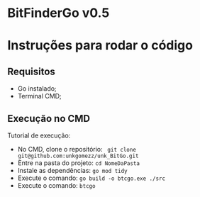 # BitFinderGo v0.5

# Instruções para rodar o código

## Requisitos
  -  Go instalado;
  -  Terminal CMD;

## Execução no CMD
Tutorial de execução:

 * No CMD, clone o repositório:
  ``` git clone git@github.com:unkgomezz/unk_BitGo.git```
 * Entre na pasta do projeto:
  ``` cd NomeDaPasta ```
 * Instale as dependências:
 ``` go mod tidy ```
 * Execute o comando:
 ``` go build -o btcgo.exe ./src ``` 
 * Execute o comando:
 ``` btcgo ```